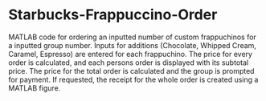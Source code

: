 # Starbucks-Frappuccino-Order
MATLAB code for ordering an inputted number of custom frappuchinos for a inputted group number. Inputs for additions (Chocolate, Whipped 
Cream, Caramel, Espresso) are entered for each frappuchino. The price for every order is calculated, and each persons order is displayed
with its subtotal price. The price for the total order is calculated and the group is prompted for payment. If requested, the
receipt for the whole order is created using a MATLAB figure.
